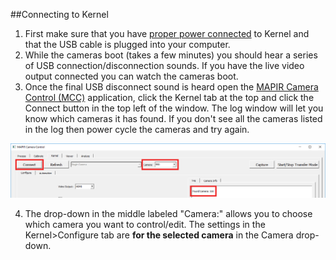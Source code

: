 ##Connecting to Kernel

1) First make sure that you have [proper power connected](../interfacing-with-kernel/hardware-interface/powering-kernel.html) to Kernel and that the USB cable is plugged into your computer. 
2) While the cameras boot (takes a few minutes) you should hear a series of USB connection/disconnection sounds. If you have the live video output connected you can watch the cameras boot.
3) Once the final USB disconnect sound is heard open the [MAPIR Camera Control (MCC)](../interfacing-with-kernel/software-interface/mcc/installation.html) application, click the Kernel tab at the top and click the Connect button in the top left of the window. The log window will let you know which cameras it has found. If you don't see all the cameras listed in the log then power cycle the cameras and try again.

![](/assets/kernel_connect.png)

4) The drop-down in the middle labeled "Camera:" allows you to choose which camera you want to control/edit. The settings in the Kernel>Configure tab are **for the selected camera** in the Camera drop-down.
